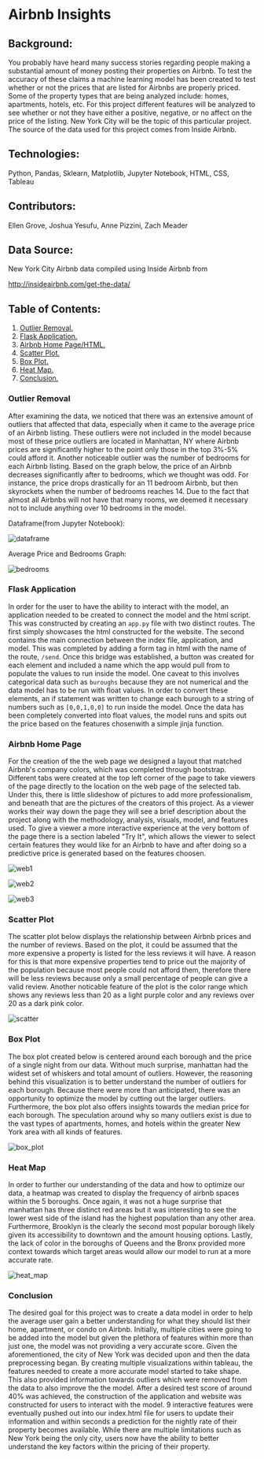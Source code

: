 # Airbnb Insights

## Background:

You probably have heard many success stories regarding people making a substantial amount of money posting their properties on Airbnb. To test the accuracy of these claims a machine learning model has been created to test whether or not the prices that are listed for Airbnbs are properly priced. Some of the property types that are being analyzed include: homes, apartments, hotels, etc. For this project different features will be analyzed to see whether or not they have either a positive, negative, or no affect on the price of the listing. New York City will be the topic of this particular project. The source of the data used for this project comes from Inside Airbnb.

## Technologies:

Python, Pandas, Sklearn, Matplotlib, Jupyter Notebook, HTML, CSS, Tableau 

## Contributors:

Ellen Grove, Joshua Yesufu, Anne Pizzini, Zach Meader

## Data Source:

New York City Airbnb data compiled using Inside Airbnb from

http://insideairbnb.com/get-the-data/

## Table of Contents:

1. [ Outlier Removal. ](#outlier)
2. [ Flask Application. ](#flask)
3. [ Airbnb Home Page/HTML. ](#airbnb_html)
4. [ Scatter Plot. ](#scatter_plot)
5. [ Box Plot. ](#box_plot)
6. [ Heat Map. ](#heat_map)
7. [ Conclusion. ](#conc)

<a name="outlier"></a>
### Outlier Removal

After examining the data, we noticed that there was an extensive amount of outliers that affected that data, especially when it came to the average price of an Airbnb listing. These outliers were not included in the model because most of these price outliers are located in Manhattan, NY where Airbnb prices are significantly higher to the point only those in the top 3%-5% could afford it. Another noticeable outlier was the number of bedrooms for each Airbnb listing. Based on the graph below, the price of an Airbnb decreases significantly after to bedrooms, which we thought was odd. For instance, the price drops drastically for an 11 bedroom Airbnb, but then skyrockets when the number of bedrooms reaches 14. Due to the fact that almost all Airbnbs will not have that many rooms, we deemed it necessary not to include anything over 10 bedrooms in the model.


Dataframe(from Jupyter Notebook):

![dataframe](./images/Outlier_Removal.PNG)


Average Price and Bedrooms Graph:

![bedrooms](./images/AveragePrice_and_Bedrooms.PNG)

<a name="flask"></a>
### Flask Application

In order for the user to have the ability to interact with the model, an application needed to be created to connect the model and the html script. This was constructed by creating an `app.py` file with two distinct routes. The first simply showcases the html constructed for the website. The second contains the main connection between the index file, application, and model. This was completed by adding a form tag in html with the name of the route, `/send`. Once this bridge was established, a button was created for each element and included a name which the app would pull from to populate the values to run inside the model. One caveat to this involves categorical data such as `buroughs` because they are not numerical and the data model has to be run with float values. In order to convert these elements, an if statement was written to change each burough to a string of numbers such as `[0,0,1,0,0]` to run inside the model. Once the data has been completely converted into float values, the model runs and spits out the price based on the features chosenwith a simple jinja function. 


<a name="airbnb_html"></a>
### Airbnb Home Page

For the creation of the the web page we designed a layout that matched Airbnb's company colors, which was completed through bootstrap. Different tabs were created at the top left corner of the page to take viewers of the page directly to the location on the web page of the selected tab. Under this, there is little slideshow of pictures to add more professionalism, and beneath that are the pictures of the creators of this project. As a viewer works their way down the page they will see a brief description about the project along with the methodology, analysis, visuals, model, and features used. To give a viewer a more interactive experience at the very bottom of the page there is a section labeled "Try It", which allows the viewer to select certain features they would like for an Airbnb to have and after doing so a predictive price is generated based on the features choosen.


![web1](./images/Web_Page_1.PNG)


![web2](./images/Web_Page_2.PNG)


![web3](./images/Web_Page_3.PNG)


<a name="scatter_plot"></a>
### Scatter Plot

The scatter plot below displays the relationship between Airbnb prices and the number of reviews. Based on the plot, it could be assumed that the more expensive a property is listed for the less reviews it will have. A reason for this is that more expensive properties tend to price out the majority of the population because most people could not afford them, therefore there will be less reviews because only a small percentage of people can give a valid review. Another noticable feature of the plot is the color range which shows any reviews less than 20 as a light purple color and any reviews over 20 as a dark pink color.

![scatter](./images/Scatter_Plot.PNG)

<a name="box_plot"></a>
### Box Plot

The box plot created below is centered around each borough and the price of a single night from our data. Without much surprise, manhattan had the widest set of whiskers and total amount of outliers. However, the reasoning behind this visualization is to better understand the number of outliers for each borough. Because there were more than anticipated, there was an opportunity to optimize the model by cutting out the larger outliers. Furthermore, the box plot also offers insights towards the median price for each borough. The speculation around why so many outliers exist is due to the vast types of apartments, homes, and hotels within the greater New York area with all kinds of features. 

![box_plot](./images/Box_Plot.PNG)

<a name="heat_map"></a>
### Heat Map

In order to further our understanding of the data and how to optimize our data, a heatmap was created to display the frequency of airbnb spaces within the 5 boroughs. Once again, it was not a huge surprise that manhattan has three distinct red areas but it was interesting to see the lower west side of the island has the highest population than any other area. Furthermore, Brooklyn is the clearly the second most popular borough likely given its accessibility to downtown and the amount housing options. Lastly, the lack of color in the boroughs of Queens and the Bronx provided more context towards which target areas would allow our model to run at a more accurate rate. 

![heat_map](./images/Heat_Map.PNG)

<a name="conc"></a>
### Conclusion

The desired goal for this project was to create a data model in order to help the average user gain a better understanding for what they should list their home, apartment, or condo on Airbnb. Initially, multiple cities were going to be added into the model but given the plethora of features within more than just one, the model was not providing a very accurate score. Given the aforementioned, the city of New York was decided upon and then the data preprocessing began. By creating multiple visualizations within tableau, the features needed to create a more accurate model started to take shape. This also provided information towards outliers which were removed from the data to also improve the the model. After a desired test score of around 40% was achieved, the construction of the application and website was constructed for users to interact with the model. 9 interactive features were eventually pushed out into our index.html file for users to update their information and within seconds a prediction for the nightly rate of their property becomes available. While there are multiple limitations such as New York being the only city, users now have the ability to better understand the key factors within the pricing of their property. 
